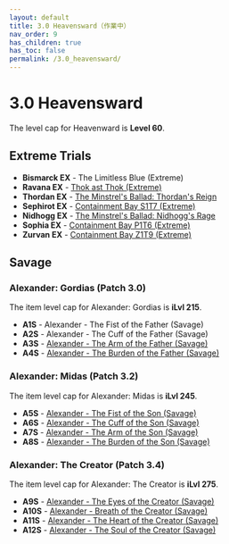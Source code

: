 ```yaml
---
layout: default
title: 3.0 Heavensward（作業中）
nav_order: 9
has_children: true
has_toc: false
permalink: /3.0_heavensward/
---
```


# 3.0 Heavensward

The level cap for Heavenward is **Level 60**.

## Extreme Trials

- **Bismarck EX** - The Limitless Blue (Extreme)
- **Ravana EX** - [Thok ast Thok (Extreme)](extreme_trials/ravana/README.md)
- **Thordan EX** - [The Minstrel's Ballad: Thordan's Reign](extreme_trials/thordan/README.md)
- **Sephirot EX** - [Containment Bay S1T7 (Extreme)](extreme_trials/sephirot/README.md)
- **Nidhogg EX** - [The Minstrel's Ballad: Nidhogg's Rage](extreme_trials/nidhogg/README.md)
- **Sophia EX** - [Containment Bay P1T6 (Extreme)](extreme_trials/sophia/README.md)
- **Zurvan EX** - [Containment Bay Z1T9 (Extreme)](extreme_trials/zurvan/README.md)

## Savage

### Alexander: Gordias (Patch 3.0)

The item level cap for Alexander: Gordias is **iLvl 215**.

- **A1S** - Alexander - The Fist of the Father (Savage)
- **A2S** - Alexander - The Cuff of the Father (Savage)
- **A3S** - [Alexander - The Arm of the Father (Savage)](savage_raids/a3s/README.md)
- **A4S** - [Alexander - The Burden of the Father (Savage)](savage_raids/a4s/README.md)

### Alexander: Midas (Patch 3.2)

The item level cap for Alexander: Midas is **iLvl 245**.

- **A5S** - [Alexander - The Fist of the Son (Savage)](savage_raids/a5s/README.md)
- **A6S** - [Alexander - The Cuff of the Son (Savage)](savage_raids/a6s/README.md)
- **A7S** - [Alexander - The Arm of the Son (Savage)](savage_raids/a7s/README.md)
- **A8S** - [Alexander - The Burden of the Son (Savage)](savage_raids/a8s/README.md)

### Alexander: The Creator (Patch 3.4)

The item level cap for Alexander: The Creator is **iLvl 275**.

- **A9S** - [Alexander - The Eyes of the Creator (Savage)](savage_raids/a9s/README.md)
- **A10S** - [Alexander - Breath of the Creator (Savage)](savage_raids/a10s/README.md)
- **A11S** - [Alexander - The Heart of the Creator (Savage)](savage_raids/a11s/README.md)
- **A12S** - [Alexander - The Soul of the Creator (Savage)](savage_raids/a12s/README.md)
